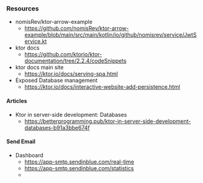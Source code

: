 
### Resources
  - nomisRev/ktor-arrow-example
    - https://github.com/nomisRev/ktor-arrow-example/blob/main/src/main/kotlin/io/github/nomisrev/service/JwtService.kt
  - ktor docs
    - https://github.com/ktorio/ktor-documentation/tree/2.2.4/codeSnippets
  - ktor docs main site
    - https://ktor.io/docs/serving-spa.html
  - Exposed Database management
    - https://ktor.io/docs/interactive-website-add-persistence.html

#### Articles
  - Ktor in server-side development: Databases
    - https://betterprogramming.pub/ktor-in-server-side-development-databases-b91a3bbe674f

#### Send Email
- Dashboard
    - https://app-smtp.sendinblue.com/real-time 
    - https://app-smtp.sendinblue.com/statistics
  - 